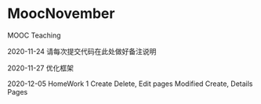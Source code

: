 # MoocNovember
MOOC Teaching

2020-11-24 请每次提交代码在此处做好备注说明

2020-11-27 优化框架

2020-12-05 HomeWork 1
           Create Delete, Edit pages
           Modified Create, Details Pages  
